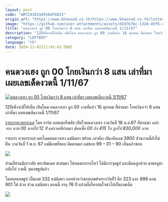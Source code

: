 ```yaml
---
layout: post
code: "ART2410310916GF8O33"
origin_url: "https://www.khaosod.co.th/https://www.khaosod.co.th/lottery/news_9484253"
image: "https://github.com/user-attachments/assets/d2d7b76c-1328-45f6-ae77-8a7671f5c9df"
title: "คนดวงเฮง ถูก 00 โกยเงินกว่า 8 แสน เล่าที่มา เผยเลขเด็ดงวดนี้ 1/11/67"
description: "12ปีเพิ่งจะมีให้เห็น เปิดโฉม คนดวงเฮง ถูก 00 งวดที่แล้ว 16 ตุลาคม ที่ผ่านมา โกยเงินกว่า 8 แสน เล่าที่มา เผยเลขเด็ดงวดนี้ 1/11/67 รายการหวยกระแส โดย อาร์ต"
category: "LOTTERY"
language: "th"
date: 2024-11-01T11:42:43.588Z
---
```


# คนดวงเฮง ถูก 00 โกยเงินกว่า 8 แสน เล่าที่มา เผยเลขเด็ดงวดนี้ 1/11/67

[![คนดวงเฮง ถูก 00 โกยเงินกว่า 8 แสน เล่าที่มา เผยเลขเด็ดงวดนี้ 1/11/67](https://www.khaosod.co.th/wpapp/uploads/2024/10/huay00krasae111673110679998.jpg "คนดวงเฮง ถูก 00 โกยเงินกว่า 8 แสน เล่าที่มา เผยเลขเด็ดงวดนี้ 1/11/67")](https://www.khaosod.co.th/wpapp/uploads/2024/10/huay00krasae111673110679998.jpg)

12ปีเพิ่งจะมีให้เห็น เปิดโฉม คนดวงเฮง ถูก 00 งวดที่แล้ว 16 ตุลาคม ที่ผ่านมา โกยเงินกว่า 8 แสน เล่าที่มา เผยเลขเด็ดงวดนี้ 1/11/67

[รายการหวยกระแส](https://www.youtube.com/watch?v=0Wg5vwCY1jI) โดย อาร์ต ลอตเตอรี่พลัส เปิดใจคนดวงเฮง งวดวันที่ 16 ต.ค.67 ที่ผ่านมา _หลังจาก หวย 00 หายไป 12 ปี แต่งวดที่ผ่านมา มีคนซื้อ 00 ถึง 415 ใบ ถูกไป 830,000 บาท_

รายการ หวยกระแส เผยโฉมคนดวงเฮง แม่นิตยา พร้อม _เล่าที่มา ฝันเห็นเลข 3900_ ส่วนงวดนี้ยังไม่ฝัน งวดวันที่ 1 พ.ย. 67 แม่มีเลขที่ชอบ ติดตามมา แม่ชอบ 99 – 01 – 90 เห็นแล้วชอบ

[![](https://www.khaosod.co.th/wpapp/uploads/2024/10/huay00krasae111673110674.jpg)](https://www.khaosod.co.th/wpapp/uploads/2024/10/huay00krasae111673110674.jpg)

ส่วนที่บ้านมีเทวาลัย พระพิฆเนศ สะสมมา ให้คนมากราบไหว้ ได้มีการจุดธูป และมีคนถูกด้วย มาขอบูชากลับไป งวดนี้ จุดเลขธูปแล้ว

โดยเผยเลขธูป เป็นเลข 332 แม่นิตยา บอกด้วยว่าชอบเลขท้ายรางวัลที่1 คือ 323 และ 998 แถม 901 ให้ ด้วย ส่วน แม่นิตยา ตอนนี้ อายุ 76 ปี แล้วเผื่อใครสนใจนำไปเป็นเลขเด็ด

[![](https://www.khaosod.co.th/wpapp/uploads/2024/10/huay00krasae111673110672.jpg)](https://www.khaosod.co.th/wpapp/uploads/2024/10/huay00krasae111673110672.jpg)